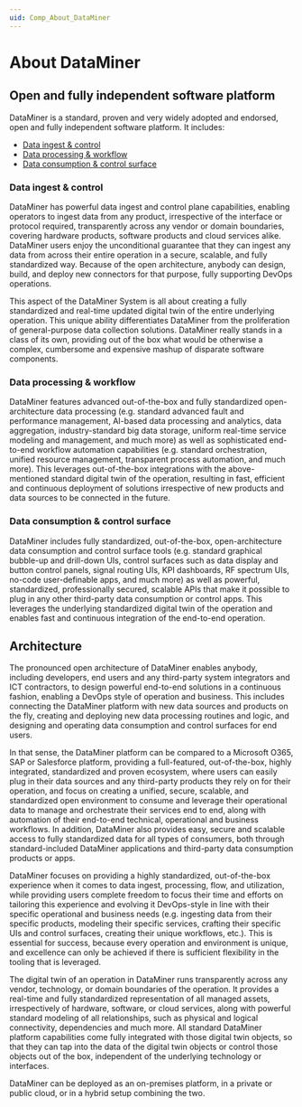 ```yaml
---
uid: Comp_About_DataMiner
---
```


# About DataMiner

## Open and fully independent software platform

DataMiner is a standard, proven and very widely adopted and endorsed, open and fully independent software platform. It includes:

- [Data ingest & control](#data-ingest--control)
- [Data processing & workflow](#data-processing--workflow)
- [Data consumption & control surface](#data-consumption--control-surface)

### Data ingest & control

DataMiner has powerful data ingest and control plane capabilities, enabling operators to ingest data from any product, irrespective of the interface or protocol required, transparently across any vendor or domain boundaries, covering hardware products, software products and cloud services alike. DataMiner users enjoy the unconditional guarantee that they can ingest any data from across their entire operation in a secure, scalable, and fully standardized way. Because of the open architecture, anybody can design, build, and deploy new connectors for that purpose, fully supporting DevOps operations.

This aspect of the DataMiner System is all about creating a fully standardized and real-time updated digital twin of the entire underlying operation. This unique ability differentiates DataMiner from the proliferation of general-purpose data collection solutions. DataMiner really stands in a class of its own, providing out of the box what would be otherwise a complex, cumbersome and expensive mashup of disparate software components.

### Data processing & workflow

DataMiner features advanced out-of-the-box and fully standardized open-architecture data processing (e.g. standard advanced fault and performance management, AI-based data processing and analytics, data aggregation, industry-standard big data storage, uniform real-time service modeling and management, and much more) as well as sophisticated end-to-end workflow automation capabilities (e.g. standard orchestration, unified resource management, transparent process automation, and much more). This leverages out-of-the-box integrations with the above-mentioned standard digital twin of the operation, resulting in fast, efficient and continuous deployment of solutions irrespective of new products and data sources to be connected in the future.

### Data consumption & control surface

DataMiner includes fully standardized, out-of-the-box, open-architecture data consumption and control surface tools (e.g. standard graphical bubble-up and drill-down UIs, control surfaces such as data display and button control panels, signal routing UIs, KPI dashboards, RF spectrum UIs, no-code user-definable apps, and much more) as well as powerful, standardized, professionally secured, scalable APIs that make it possible to plug in any other third-party data consumption or control apps. This leverages the underlying standardized digital twin of the operation and enables fast and continuous integration of the end-to-end operation.

## Architecture

The pronounced open architecture of DataMiner enables anybody, including developers, end users and any third-party system integrators and ICT contractors, to design powerful end-to-end solutions in a continuous fashion, enabling a DevOps style of operation and business. This includes connecting the DataMiner platform with new data sources and products on the fly, creating and deploying new data processing routines and logic, and designing and operating data consumption and control surfaces for end users.

In that sense, the DataMiner platform can be compared to a Microsoft O365, SAP or Salesforce platform, providing a full-featured, out-of-the-box, highly integrated, standardized and proven ecosystem, where users can easily plug in their data sources and any third-party products they rely on for their operation, and focus on creating a unified, secure, scalable, and standardized open environment to consume and leverage their operational data to manage and orchestrate their services end to end, along with automation of their end-to-end technical, operational and business workflows. In addition, DataMiner also provides easy, secure and scalable access to fully standardized data for all types of consumers, both through standard-included DataMiner applications and third-party data consumption products or apps.

DataMiner focuses on providing a highly standardized, out-of-the-box experience when it comes to data ingest, processing, flow, and utilization, while providing users complete freedom to focus their time and efforts on tailoring this experience and evolving it DevOps-style in line with their specific operational and business needs (e.g. ingesting data from their specific products, modeling their specific services, crafting their specific UIs and control surfaces, creating their unique workflows, etc.). This is essential for success, because every operation and environment is unique, and excellence can only be achieved if there is sufficient flexibility in the tooling that is leveraged.

The digital twin of an operation in DataMiner runs transparently across any vendor, technology, or domain boundaries of the operation. It provides a real-time and fully standardized representation of all managed assets, irrespectively of hardware, software, or cloud services, along with powerful standard modeling of all relationships, such as physical and logical connectivity, dependencies and much more. All standard DataMiner platform capabilities come fully integrated with those digital twin objects, so that they can tap into the data of the digital twin objects or control those objects out of the box, independent of the underlying technology or interfaces.

DataMiner can be deployed as an on-premises platform, in a private or public cloud, or in a hybrid setup combining the two.
